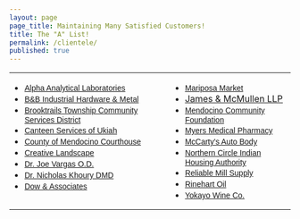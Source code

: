 ```yaml
---
layout: page
page_title: Maintaining Many Satisfied Customers!
title: The "A" List!
permalink: /clientele/
published: true
---
```



<div class="Section1">
<table border="0" cellspacing="0" cellpadding="0" width="100%" class="MsoNormalTable" style="width: 100%; border-collapse: collapse">
<tbody>
<tr>
<td valign="top" style="padding: 0in">
<ul>
<li class="MsoNormal"><span style="font-family: Arial; font-size: 10.5pt"><a href="http://www.alpha-labs.com/" target="_blank" title="Complete Network and Server Support">Alpha Analytical Laboratories</a></span></li>
<li class="MsoNormal"><span style="font-family: Arial; font-size: 10.5pt"><a href="http://www.bandbindustrial.com/" target="_blank" title="B&amp;B Industrial Hardware &amp; Metal">B&amp;B Industrial Hardware &amp; Metal</a></span></li>
<li class="MsoNormal"><span style="font-family: Arial; font-size: 10.5pt"><a href="http://www.btcsd.org/">Brooktrails Township Community Services District</a></span></li>
<li class="MsoNormal"><span style="font-family: Arial; font-size: 10.5pt"><a href="http://maps.google.com/maps?f=q&amp;hl=en&amp;q=Canteen+Services+Ukiah,+CA&amp;layer=&amp;ie=UTF8&amp;om=1&amp;z=12&amp;ll=39.261633,-123.190727&amp;spn=0.122012,0.319977&amp;iwloc=A&amp;iwd=1&amp;cid=39200082,-123206186,9913332347405478231&amp;dtab=0">Canteen Services of Ukiah</a></span></li>
<li class="MsoNormal"><span style="font-family: Arial; font-size: 10.5pt"><a href="http://www.mendocino.courts.ca.gov/" target="_blank" title="Exchange Server Support">County of Mendocino Courthouse</a></span></li>
<li class="MsoNormal"><span style="font-family: Arial; font-size: 10.5pt"><a href="http://maps.google.com/maps?hl=en&amp;um=1&amp;ie=UTF-8&amp;q=Creative+Landscape+Ukiah&amp;fb=1&amp;view=text&amp;latlng=3167856995230796578#" target="_blank" title="Desktop Support">Creative Landscape</a></span></li>
<li class="MsoNormal"><span style="font-family: Arial; font-size: 10.5pt"><a href="http://www.drjoevargas.com/" target="_blank" title="Network Support">Dr. Joe Vargas O.D.</a></span></li>
<li class="MsoNormal"><span style="font-family: Arial; font-size: 10.5pt"><a href="http://khourydentistry.com/">Dr. Nicholas Khoury DMD</a></span></li>
<li class="MsoNormal"><span style="font-family: Arial; font-size: 10.5pt"><a href="http://www.dow-associates.com/">Dow &amp; Associates</a></span></li>
    </ul>
</td>
<td valign="top" style="padding: 0in">
<div style="margin-left: 2em">
<ul>
  <li class="MsoNormal"><span style="font-family: Arial; font-size: 10.5pt"><a href="https://www.mariposamarket.com/">Mariposa Market</a></span></li>
  <li class="MsoNormal"><a href="https://ukiahattorney.net/" target="_blank" title="Network Support">James &amp; McMullen LLP</a></span></li>
<li class="MsoNormal"><span style="font-family: Arial; font-size: 10.5pt"><a href="http://www.communityfound.org/" target="_blank" title="Network Support">Mendocino Community Foundation</a></span></li>
  <li class="MsoNormal"><span style="font-family: Arial; font-size: 10.5pt"><a href="https://www.myersmedicalpharmacy.com/" target="_blank" title="Network Support">Myers Medical Pharmacy</a></span></li>
<li class="MsoNormal"><span style="font-family: Arial; font-size: 10.5pt"><a href="http://www.yelp.com/biz/mccartys-autobody-ukiah" target="_blank" title="Network Support">McCarty&#39;s Auto Body<br /></a></span></li>
    <li class="MsoNormal"><span style="font-family: Arial; font-size: 10.5pt"><a href="http://www.nciha.org" target="_blank" title="Network Support">Northern Circle Indian Housing Authority</a></span></li>
<li class="MsoNormal"><span style="font-family: Arial; font-size: 10.5pt"><a href="http://www.yellowpages.com/ukiah-ca/mip/reliable-mill-supply-co-inc-2316494" title="Network Support">Reliable Mill Supply<br /></a></span></li>
<li class="MsoNormal"><span style="font-family: Arial; font-size: 10.5pt"><a href="http://www.rinehartoil.com/" target="_blank" title="Network Support">Rinehart Oil</a></span></li>
<li class="MsoNormal"><span style="font-family: Arial; font-size: 10.5pt"><a href="http://maps.google.com/maps?f=q&amp;hl=en&amp;geocode=&amp;q=301+West+Lake+Mendocino+Dr.&amp;sll=37.0625,-95.677068&amp;sspn=34.534108,59.238281&amp;ie=UTF8&amp;ll=39.193083,-123.2127&amp;spn=0.008249,0.014462&amp;z=16&amp;iwloc=addr&amp;om=0" target="_blank" title="Network Support">Yokayo Wine Co.</a></span></li>
</ul>
</div>
</td>
</tr>
</tbody>
</table>
</div>
